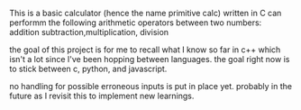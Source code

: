 This is a basic calculator (hence the name primitive calc) written in C
can performm the following arithmetic operators between two numbers: addition subtraction,multiplication, division

the goal of this project is for me to recall what I know so far in c++ which isn't a lot since I've been hopping between languages. 
the goal right now is to stick between c, python, and javascript.

no handling for possible erroneous inputs is put in place yet. probably in the future as I revisit this to implement new learnings.
